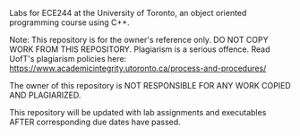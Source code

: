 Labs for ECE244 at the University of Toronto, an object oriented programming course using C++. 

Note: This repository is for the owner's reference only. DO NOT COPY WORK FROM THIS REPOSITORY. Plagiarism is a serious offence. Read UofT's plagiarism policies here: https://www.academicintegrity.utoronto.ca/process-and-procedures/

The owner of this repository is NOT RESPONSIBLE FOR ANY WORK COPIED AND PLAGIARIZED.

This repository will be updated with lab assignments and executables AFTER corresponding due dates have passed.
